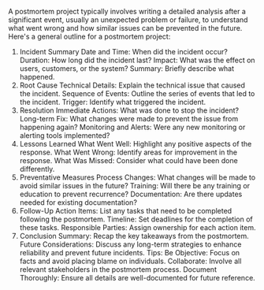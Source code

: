 A postmortem project typically involves writing a detailed analysis after a significant event, usually an unexpected problem or failure, to understand what went wrong and how similar issues can be prevented in the future. Here's a general outline for a postmortem project:

1. Incident Summary
Date and Time: When did the incident occur?
Duration: How long did the incident last?
Impact: What was the effect on users, customers, or the system?
Summary: Briefly describe what happened.
2. Root Cause
Technical Details: Explain the technical issue that caused the incident.
Sequence of Events: Outline the series of events that led to the incident.
Trigger: Identify what triggered the incident.
3. Resolution
Immediate Actions: What was done to stop the incident?
Long-term Fix: What changes were made to prevent the issue from happening again?
Monitoring and Alerts: Were any new monitoring or alerting tools implemented?
4. Lessons Learned
What Went Well: Highlight any positive aspects of the response.
What Went Wrong: Identify areas for improvement in the response.
What Was Missed: Consider what could have been done differently.
5. Preventative Measures
Process Changes: What changes will be made to avoid similar issues in the future?
Training: Will there be any training or education to prevent recurrence?
Documentation: Are there updates needed for existing documentation?
6. Follow-Up
Action Items: List any tasks that need to be completed following the postmortem.
Timeline: Set deadlines for the completion of these tasks.
Responsible Parties: Assign ownership for each action item.
7. Conclusion
Summary: Recap the key takeaways from the postmortem.
Future Considerations: Discuss any long-term strategies to enhance reliability and prevent future incidents.
Tips:
Be Objective: Focus on facts and avoid placing blame on individuals.
Collaborate: Involve all relevant stakeholders in the postmortem process.
Document Thoroughly: Ensure all details are well-documented for future reference.
